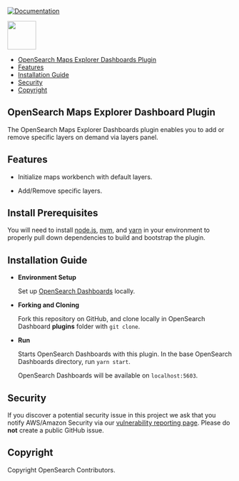 [![Documentation](https://img.shields.io/badge/doc-reference-blue)](https://opensearch.org/docs/latest/)

<img src="https://opensearch.org/assets/img/opensearch-logo-themed.svg" height="64px">


- [OpenSearch Maps Explorer Dashboards Plugin](#opensearch-maps-explorer-dashboard-plugin)
- [Features](#features)
- [Installation Guide](#installation-guide)
- [Security](#security)
- [Copyright](#copyright)

## OpenSearch Maps Explorer Dashboard Plugin

The OpenSearch Maps Explorer Dashboards plugin enables you to add or remove specific layers on demand via layers panel.

## Features

 * Initialize maps workbench with default layers.

 * Add/Remove specific layers.


## Install Prerequisites

You will need to install [node.js](https://nodejs.org/en/), [nvm](https://github.com/nvm-sh/nvm/blob/master/README.md), and [yarn](https://yarnpkg.com/) in your environment to properly pull down dependencies to build and bootstrap the plugin.

## Installation Guide

 * __Environment Setup__
 
    Set up [OpenSearch Dashboards](https://github.com/opensearch-project/OpenSearch-Dashboards/blob/main/DEVELOPER_GUIDE.md) locally.

 * __Forking and Cloning__
 
    Fork this repository on GitHub, and clone locally in OpenSearch Dashboard **plugins** folder with `git clone`.

 * __Run__

    Starts OpenSearch Dashboards with this plugin. In the base OpenSearch Dashboards directory, run `yarn start`.

    OpenSearch Dashboards will be available on `localhost:5603`.



## Security

If you discover a potential security issue in this project we ask that you notify AWS/Amazon Security via our [vulnerability reporting page](http://aws.amazon.com/security/vulnerability-reporting/). Please do **not** create a public GitHub issue.


## Copyright

Copyright OpenSearch Contributors.